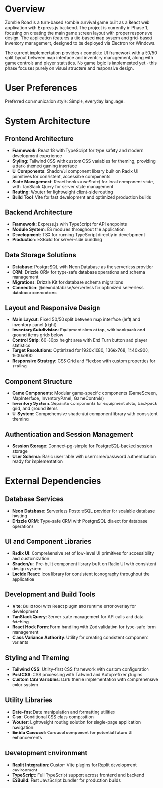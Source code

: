 # Overview

Zombie Road is a turn-based zombie survival game built as a React web application with Express.js backend. The project is currently in Phase 1, focusing on creating the main game screen layout with proper responsive design. The application features a tile-based map system and grid-based inventory management, designed to be deployed via Electron for Windows.

The current implementation provides a complete UI framework with a 50/50 split layout between map interface and inventory management, along with game controls and player statistics. No game logic is implemented yet - this phase focuses purely on visual structure and responsive design.

# User Preferences

Preferred communication style: Simple, everyday language.

# System Architecture

## Frontend Architecture
- **Framework**: React 18 with TypeScript for type safety and modern development experience
- **Styling**: Tailwind CSS with custom CSS variables for theming, providing a dark-themed gaming interface
- **UI Components**: Shadcn/ui component library built on Radix UI primitives for consistent, accessible components
- **State Management**: React hooks (useState) for local component state, with TanStack Query for server state management
- **Routing**: Wouter for lightweight client-side routing
- **Build Tool**: Vite for fast development and optimized production builds

## Backend Architecture
- **Framework**: Express.js with TypeScript for API endpoints
- **Module System**: ES modules throughout the application
- **Development**: TSX for running TypeScript directly in development
- **Production**: ESBuild for server-side bundling

## Data Storage Solutions
- **Database**: PostgreSQL with Neon Database as the serverless provider
- **ORM**: Drizzle ORM for type-safe database operations and schema management
- **Migrations**: Drizzle Kit for database schema migrations
- **Connection**: @neondatabase/serverless for optimized serverless database connections

## Layout and Responsive Design
- **Main Layout**: Fixed 50/50 split between map interface (left) and inventory panel (right)
- **Inventory Subdivision**: Equipment slots at top, with backpack and ground items grids below
- **Control Strip**: 60-80px height area with End Turn button and player statistics
- **Target Resolutions**: Optimized for 1920x1080, 1366x768, 1440x900, 1600x900
- **Responsive Strategy**: CSS Grid and Flexbox with custom properties for scaling

## Component Structure
- **Game Components**: Modular game-specific components (GameScreen, MapInterface, InventoryPanel, GameControls)
- **Inventory System**: Separate components for equipment slots, backpack grid, and ground items
- **UI System**: Comprehensive shadcn/ui component library with consistent theming

## Authentication and Session Management
- **Session Storage**: Connect-pg-simple for PostgreSQL-backed session storage
- **User Schema**: Basic user table with username/password authentication ready for implementation

# External Dependencies

## Database Services
- **Neon Database**: Serverless PostgreSQL provider for scalable database hosting
- **Drizzle ORM**: Type-safe ORM with PostgreSQL dialect for database operations

## UI and Component Libraries
- **Radix UI**: Comprehensive set of low-level UI primitives for accessibility and customization
- **Shadcn/ui**: Pre-built component library built on Radix UI with consistent design system
- **Lucide React**: Icon library for consistent iconography throughout the application

## Development and Build Tools
- **Vite**: Build tool with React plugin and runtime error overlay for development
- **TanStack Query**: Server state management for API calls and data fetching
- **React Hook Form**: Form handling with Zod validation for type-safe form management
- **Class Variance Authority**: Utility for creating consistent component variants

## Styling and Theming
- **Tailwind CSS**: Utility-first CSS framework with custom configuration
- **PostCSS**: CSS processing with Tailwind and Autoprefixer plugins
- **Custom CSS Variables**: Dark theme implementation with comprehensive color system

## Utility Libraries
- **Date-fns**: Date manipulation and formatting utilities
- **Clsx**: Conditional CSS class composition
- **Wouter**: Lightweight routing solution for single-page application navigation
- **Embla Carousel**: Carousel component for potential future UI enhancements

## Development Environment
- **Replit Integration**: Custom Vite plugins for Replit development environment
- **TypeScript**: Full TypeScript support across frontend and backend
- **ESBuild**: Fast JavaScript bundler for production builds